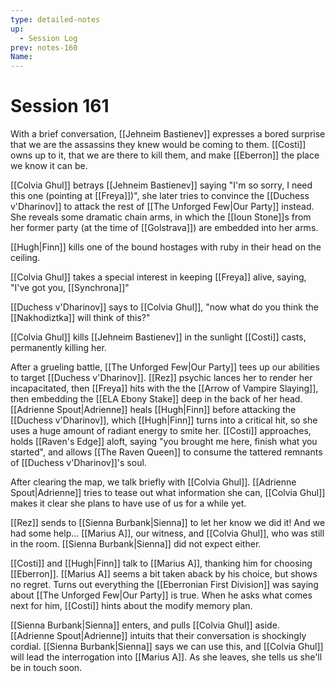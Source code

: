 ```yaml
---
type: detailed-notes
up:
  - Session Log
prev: notes-160
Name:
---
```

# Session 161

With a brief conversation, [[Jehneim Bastienev]] expresses a bored surprise that we are the assassins they knew would be coming to them. [[Costi]] owns up to it, that we are there to kill them, and make [[Eberron]] the place we know it can be. 

[[Colvia Ghul]] betrays [[Jehneim Bastienev]] saying "I'm so sorry, I need this one (pointing at [[Freya]])", she later tries to convince the [[Duchess v'Dharinov]] to attack the rest of [[The Unforged Few|Our Party]] instead. She reveals some dramatic chain arms, in which the [[Ioun Stone]]s from her former party (at the time of [[Golstrava]]) are embedded into her arms. 

[[Hugh|Finn]] kills one of the bound hostages with ruby in their head on the ceiling. 

[[Colvia Ghul]] takes a special interest in keeping [[Freya]] alive, saying, "I've got you, [[Synchrona]]"

[[Duchess v'Dharinov]] says to [[Colvia Ghul]], "now what do you think the [[Nakhodiztka]] will think of this?" 

[[Colvia Ghul]] kills [[Jehneim Bastienev]] in the sunlight [[Costi]] casts, permanently killing her.

After a grueling battle, [[The Unforged Few|Our Party]] tees up our abilities to target [[Duchess v'Dharinov]]. [[Rez]] psychic lances her to render her incapacitated, then [[Freya]] hits with the the [[Arrow of Vampire Slaying]], then embedding the [[ELA Ebony Stake]] deep in the back of her head. [[Adrienne Spout|Adrienne]] heals [[Hugh|Finn]] before attacking the [[Duchess v'Dharinov]], which [[Hugh|Finn]] turns into a critical hit, so she uses a huge amount of radiant energy to smite her. [[Costi]] approaches, holds [[Raven's Edge]] aloft, saying "you brought me here, finish what you started", and allows  [[The Raven Queen]] to consume the tattered remnants of [[Duchess v'Dharinov]]'s soul. 

After clearing the map, we talk briefly with [[Colvia Ghul]]. [[Adrienne Spout|Adrienne]] tries to tease out what information she can, [[Colvia Ghul]] makes it clear she plans to have use of us for a while yet. 

[[Rez]] sends to [[Sienna Burbank|Sienna]] to let her know we did it! And we had some help... [[Marius A]], our witness, and [[Colvia Ghul]], who was still in the room. [[Sienna Burbank|Sienna]] did not expect either.

[[Costi]] and [[Hugh|Finn]] talk to [[Marius A]], thanking him for choosing [[Eberron]]. [[Marius A]] seems a bit taken aback by his choice, but shows no regret. Turns out everything the [[Eberronian First Division]] was saying about [[The Unforged Few|Our Party]] is true. When he asks what comes next for him, [[Costi]] hints about the modify memory plan.

[[Sienna Burbank|Sienna]] enters, and pulls [[Colvia Ghul]] aside. [[Adrienne Spout|Adrienne]] intuits that their conversation is shockingly cordial. [[Sienna Burbank|Sienna]] says we can use this, and  [[Colvia Ghul]] will lead the interrogation into [[Marius A]]. As she leaves, she tells us she'll be in touch soon. 

